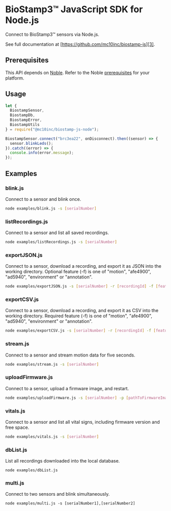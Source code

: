 # BioStamp3™ JavaScript SDK for Node.js

Connect to BioStamp3™ sensors via Node.js.

See full documentation at [https://github.com/mc10inc/biostamp-js][3].

## Prerequisites

This API depends on [Noble][1]. Refer to the Noble [prerequisites][2] for your platform.

## Usage

``` javascript
let {
  BiostampSensor,
  BiostampDb,
  BiostampError,
  BiostampUtils
} = require("@mc10inc/biostamp-js-node");

BiostampSensor.connect("brc3ea22", onDisconnect).then((sensor) => {
  sensor.blinkLeds();
}).catch((error) => {
  console.info(error.message);
});
```

## Examples

### blink.js

Connect to a sensor and blink once.

``` bash
node examples/blink.js -s [serialNumber]
```

### listRecordings.js

Connect to a sensor and list all saved recordings.

``` bash
node examples/listRecordings.js -s [serialNumber]
```

### exportJSON.js

Connect to a sensor, download a recording, and export it as JSON into the working directory. Optional feature (-f) is one of "motion", "afe4900", "ad5940", "environment" or "annotation".

``` bash
node examples/exportJSON.js -s [serialNumber] -r [recordingId] -f [feature]
```

### exportCSV.js

Connect to a sensor, download a recording, and export it as CSV into the working directory. Required feature (-f) is one of "motion", "afe4900", "ad5940", "environment" or "annotation".

``` bash
node examples/exportCSV.js -s [serialNumber] -r [recordingId] -f [feature]
```

### stream.js

Connect to a sensor and stream motion data for five seconds.

``` bash
node examples/stream.js -s [serialNumber]
```

### uploadFirmware.js

Connect to a sensor, upload a firmware image, and restart.

``` bash
node examples/uploadFirmware.js -s [serialNumber] -p [pathToFirmwareImage]
```

### vitals.js

Connect to a sensor and list all vital signs, including firmware version and free space.

``` bash
node examples/vitals.js -s [serialNumber]
```

### dbList.js

List all recordings downloaded into the local database.

```
node examples/dbList.js
```

### multi.js

Connect to two sensors and blink simultaneously.

```
node examples/multi.js -s [serialNumber1],[serialNumber2]
```

[1]: https://github.com/abandonware/noble
[2]: https://github.com/abandonware/noble#prerequisites
[3]: https://github.com/mc10inc/biostamp-js